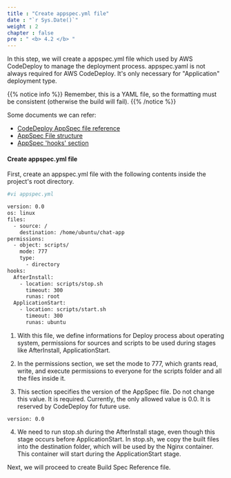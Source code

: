 ```yaml
---
title : "Create appspec.yml file"
date : "`r Sys.Date()`"
weight : 2
chapter : false
pre : " <b> 4.2 </b> "
---
```

In this step, we will create a appspec.yml file which used by AWS CodeDeploy to manage the deployment process. appspec.yaml is not always required for AWS CodeDeploy. It's only necessary for "Application" deployment type.

{{% notice info %}}
Remember, this is a YAML file, so the formatting must be consistent (otherwise the build will fail).
{{% /notice %}}

Some documents we can refer:
- [CodeDeploy AppSpec file reference](https://docs.aws.amazon.com/codedeploy/latest/userguide/reference-appspec-file.html)
- [AppSpec File structure](https://docs.aws.amazon.com/codedeploy/latest/userguide/reference-appspec-file-structure.html)
- [AppSpec 'hooks' section](https://docs.aws.amazon.com/codedeploy/latest/userguide/reference-appspec-file-structure-hooks.html)

#### Create **appspec.yml** file

First, create an appspec.yml file with the following contents inside the project's root directory.
```bash
#vi appspec.yml

version: 0.0
os: linux
files:
  - source: /
    destination: /home/ubuntu/chat-app
permissions:
  - object: scripts/
    mode: 777
    type:
      - directory
hooks:
  AfterInstall:
    - location: scripts/stop.sh
      timeout: 300
      runas: root
  ApplicationStart:
    - location: scripts/start.sh
      timeout: 300 
      runas: ubuntu
```

1. With this file, we define informations for Deploy process about operating system, permissions for sources and scripts to be used during stages like AfterInstall, ApplicationStart.

2. In the permissions section, we set the mode to 777, which grants read, write, and execute permissions to everyone for the scripts folder and all the files inside it.

3. This section specifies the version of the AppSpec file. Do not change this value. It is required. Currently, the only allowed value is 0.0. It is reserved by CodeDeploy for future use.
```
version: 0.0
```

4. We need to run stop.sh during the AfterInstall stage, even though this stage occurs before ApplicationStart. In stop.sh, we copy the built files into the destination folder, which will be used by the Nginx container. This container will start during the ApplicationStart stage.

Next, we will proceed to create Build Spec Reference file.